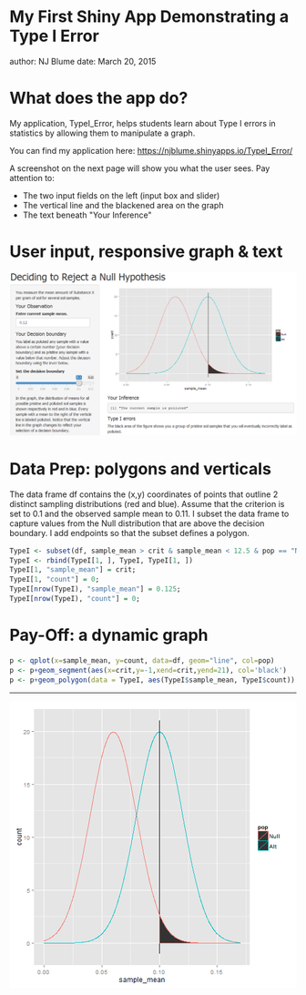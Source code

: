 My First Shiny App
Demonstrating a Type I Error
========================================================
author: NJ Blume
date: March 20, 2015

What does the app do?
===
My application, TypeI_Error, helps students learn about Type I errors in statistics by allowing them to manipulate a graph.

You can find my application here:
https://njblume.shinyapps.io/TypeI_Error/

A screenshot on the next page will show you what the user sees. Pay attention to:
- The two input fields on the left (input box and slider)
- The vertical line and the blackened area on the graph
- The text beneath "Your Inference"


User input, responsive graph & text
===



![alt text](Screenshot.png)

Data Prep: polygons and verticals
========================================================

The data frame df contains the (x,y) coordinates of points that outline 2 distinct sampling distributions (red and blue). Assume that the criterion is set to 0.1 and the observed sample mean to 0.11. I subset the data frame to capture values from the Null distribution that are above the decision boundary. I add endpoints so that the subset defines a polygon. 



```r
TypeI <- subset(df, sample_mean > crit & sample_mean < 12.5 & pop == "Null")
TypeI <- rbind(TypeI[1, ], TypeI, TypeI[1, ])
TypeI[1, "sample_mean"] = crit;
TypeI[1, "count"] = 0;
TypeI[nrow(TypeI), "sample_mean"] = 0.125;
TypeI[nrow(TypeI), "count"] = 0;
```

Pay-Off: a dynamic graph
========================================================


```r
p <- qplot(x=sample_mean, y=count, data=df, geom="line", col=pop) 
p <- p+geom_segment(aes(x=crit,y=-1,xend=crit,yend=21), col='black')
p <- p+geom_polygon(data = TypeI, aes(TypeI$sample_mean, TypeI$count))         
```

***

![plot of chunk unnamed-chunk-4](Shiny_TypeI_Error_App-figure/unnamed-chunk-4-1.png) 
